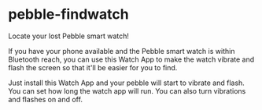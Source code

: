 pebble-findwatch
================

Locate your lost Pebble smart watch!

If you have your phone available and the Pebble smart watch is within
Bluetooth reach, you can use this Watch App to make the watch vibrate
and flash the screen so that it'll be easier for you to find.

Just install this Watch App and your pebble will start to vibrate and
flash. You can set how long the watch app will run. You can also turn
vibrations and flashes on and off.

